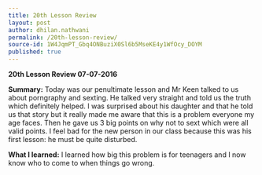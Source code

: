 ```yaml
---
title: 20th Lesson Review
layout: post
author: dhilan.nathwani
permalink: /20th-lesson-review/
source-id: 1W4JqmPT_Gbq4ONBuziX0Sl6b5MseKE4y1WfOcy_DOYM
published: true
---
```

**20th Lesson Review 07-07-2016**

**Summary:** Today was our penultimate lesson and Mr Keen talked to us about porngraphy and sexting. He talked very straight and told us the truth which definitely helped. I was surprised about his daughter and that he told us that story but it really made me aware that this is a problem everyone my age faces. Then he gave us 3 big points on why not to sext which were all valid points. I feel bad for the new person in our class because this was his first lesson: he must be quite disturbed.  

**What I learned:** I learned how big this problem is for teenagers and I now know who to come to when things go wrong.


